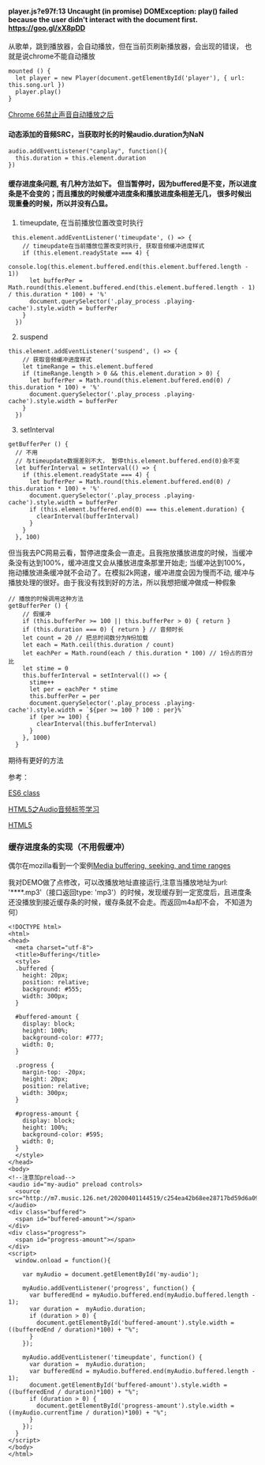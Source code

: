 #### player.js?e97f:13 Uncaught (in promise) DOMException: play() failed because the user didn't interact with the document first. https://goo.gl/xX8pDD

从歌单，跳到播放器，会自动播放，但在当前页刷新播放器，会出现的错误， 也就是说chrome不能自动播放

```
mounted () {
  let player = new Player(document.getElementById('player'), { url: this.song.url })
  player.play()
}
```

[Chrome 66禁止声音自动播放之后](https://juejin.im/post/5af7129bf265da0b8262df4c)

#### 动态添加的音频SRC，当获取时长的时候audio.duration为NaN 

```
audio.addEventListener("canplay", function(){
  this.duration = this.element.duration
})
```

#### 缓存进度条问题, 有几种方法如下。 但当暂停时，因为buffered是不变，所以进度条是不会变的；而且播放的时候缓冲进度条和播放进度条相差无几， 很多时候出现重叠的时候，所以并没有凸显。

1. timeupdate, 在当前播放位置改变时执行

```
 this.element.addEventListener('timeupdate', () => {
    // timeupdate在当前播放位置改变时执行, 获取音频缓冲进度样式
    if (this.element.readyState === 4) {
      console.log(this.element.buffered.end(this.element.buffered.length - 1))
      let bufferPer = Math.round(this.element.buffered.end(this.element.buffered.length - 1) / this.duration * 100) + '%'
      document.querySelector('.play_process .playing-cache').style.width = bufferPer
    }
  })
```

2. suspend

```
this.element.addEventListener('suspend', () => {
    // 获取音频缓冲进度样式
    let timeRange = this.element.buffered
    if (timeRange.length > 0 && this.element.duration > 0) {
      let bufferPer = Math.round(this.element.buffered.end(0) / this.duration * 100) + '%'
      document.querySelector('.play_process .playing-cache').style.width = bufferPer
    }
  })
```

3. setInterval

```
getBufferPer () {
  // 不用
  // 与timeupdate数据差别不大， 暂停this.element.buffered.end(0)会不变
  let bufferInterval = setInterval(() => {
    if (this.element.readyState === 4) {
      let bufferPer = Math.round(this.element.buffered.end(0) / this.duration * 100) + '%'
      document.querySelector('.play_process .playing-cache').style.width = bufferPer
      if (this.element.buffered.end(0) === this.element.duration) {
        clearInterval(bufferInterval)
      }
    }
  }, 100)
```

但当我去PC网易云看，暂停进度条会一直走。且我拖放播放进度的时候，当缓冲条没有达到100%，缓冲进度又会从播放进度条那里开始走; 当缓冲达到100%， 拖动播放进条缓冲就不会动了。在模拟2k网速，缓冲进度会因为慢而不动, 缓冲与播放处理的很好。由于我没有找到好的方法，所以我想把缓冲做成一种假象

```
// 播放的时候调用这种方法
getBufferPer () {
    // 假缓冲
    if (this.bufferPer >= 100 || this.bufferPer > 0) { return }
    if (this.duration === 0) { return } // 音频时长
    let count = 20 // 把总时间数分为N份加载
    let each = Math.ceil(this.duration / count)
    let eachPer = Math.round(each / this.duration * 100) // 1份占的百分比
    let stime = 0
    this.bufferInterval = setInterval(() => {
      stime++
      let per = eachPer * stime
      this.bufferPer = per
      document.querySelector('.play_process .playing-cache').style.width = `${per >= 100 ? 100 : per}%`
      if (per >= 100) {
        clearInterval(this.bufferInterval)
      }
    }, 1000)
  }
```

期待有更好的方法


参考：

[ES6 class](http://caibaojian.com/es6/class.html)

[HTML5之Audio音频标签学习](http://caibaojian.com/html5-audio.html)

[HTML5 <Audio>标签API整理(一)](https://www.cnblogs.com/tianma3798/p/6033108.html)

### 缓存进度条的实现（不用假缓冲）

偶尔在mozilla看到一个案例[Media buffering, seeking, and time ranges](https://developer.mozilla.org/en-US/docs/Web/Guide/Audio_and_video_delivery/buffering_seeking_time_ranges)

我对DEMO做了点修改，可以改播放地址直接运行,注意当播放地址为url: '****.mp3'（接口返回type: 'mp3'）的时候，发现缓存到一定宽度后，且进度条还没播放到接近缓存条的时候，缓存条就不会走。而返回m4a却不会， 不知道为何）

```
<!DOCTYPE html>
<html>
<head>
  <meta charset="utf-8">
  <title>Buffering</title>
  <style>
  .buffered { 
    height: 20px; 
    position: relative;
    background: #555;
    width: 300px;
  }

  #buffered-amount {
    display: block;
    height: 100%;
    background-color: #777;
    width: 0;
  }

  .progress { 
    margin-top: -20px;
    height: 20px;  
    position: relative;
    width: 300px;
  }

  #progress-amount {
    display: block;
    height: 100%;
    background-color: #595;
    width: 0;
  }
  </style>
</head>
<body>
<!--注意加preload-->
<audio id="my-audio" preload controls>
  <source src="http://m7.music.126.net/20200401144519/c254ea42b68ee28717bd59d6a09deaab/ymusic/7ca4/5b3f/cbd7/e6d8f390530d8d99c264f2094a1ad643.mp3">
</audio>
<div class="buffered">
  <span id="buffered-amount"></span>
</div>
<div class="progress">
  <span id="progress-amount"></span>
</div>
<script>
  window.onload = function(){ 

    var myAudio = document.getElementById('my-audio');

    myAudio.addEventListener('progress', function() {
      var bufferedEnd = myAudio.buffered.end(myAudio.buffered.length - 1);
      var duration =  myAudio.duration;
      if (duration > 0) {
        document.getElementById('buffered-amount').style.width = ((bufferedEnd / duration)*100) + "%";
      }
    });

    myAudio.addEventListener('timeupdate', function() {
      var duration =  myAudio.duration;
      var bufferedEnd = myAudio.buffered.end(myAudio.buffered.length - 1);
      document.getElementById('buffered-amount').style.width = ((bufferedEnd / duration)*100) + "%";
      if (duration > 0) {
        document.getElementById('progress-amount').style.width = ((myAudio.currentTime / duration)*100) + "%";
      }
    });
  }
</script>
</body>
</html>
```
